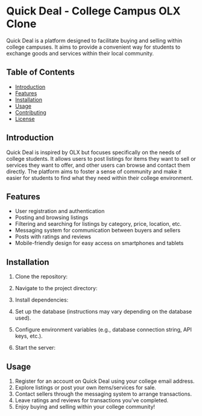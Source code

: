 # Quick Deal - College Campus OLX Clone

Quick Deal is a platform designed to facilitate buying and selling within college campuses. It aims to provide a convenient way for students to exchange goods and services within their local community.

## Table of Contents

- [Introduction](#introduction)
- [Features](#features)
- [Installation](#installation)
- [Usage](#usage)
- [Contributing](#contributing)
- [License](#license)

## Introduction

Quick Deal is inspired by OLX but focuses specifically on the needs of college students. It allows users to post listings for items they want to sell or services they want to offer, and other users can browse and contact them directly. The platform aims to foster a sense of community and make it easier for students to find what they need within their college environment.

## Features

- User registration and authentication
- Posting and browsing listings
- Filtering and searching for listings by category, price, location, etc.
- Messaging system for communication between buyers and sellers
- Posts with ratings and reviews
- Mobile-friendly design for easy access on smartphones and tablets

## Installation

1. Clone the repository:

2. Navigate to the project directory:

3. Install dependencies:

4. Set up the database (instructions may vary depending on the database used).

5. Configure environment variables (e.g., database connection string, API keys, etc.).

6. Start the server:


## Usage

1. Register for an account on Quick Deal using your college email address.
2. Explore listings or post your own items/services for sale.
3. Contact sellers through the messaging system to arrange transactions.
4. Leave ratings and reviews for transactions you've completed.
5. Enjoy buying and selling within your college community!


